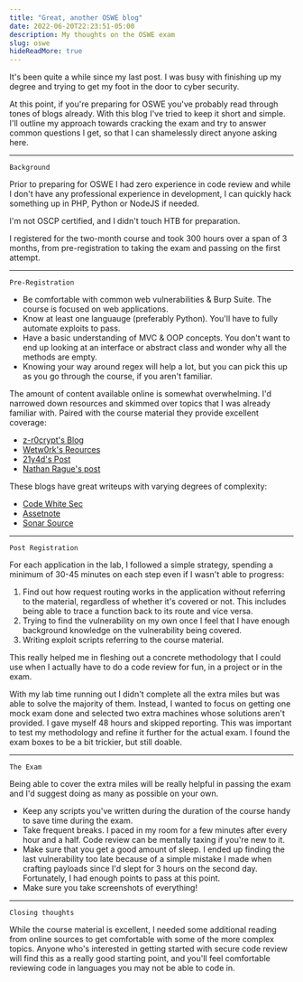 ```yaml
---
title: "Great, another OSWE blog"
date: 2022-06-20T22:23:51-05:00
description: My thoughts on the OSWE exam
slug: oswe
hideReadMore: true
---
```


It's been quite a while since my last post. I was busy with finishing up my degree and trying to get my foot in the door to cyber security.

At this point, if you're preparing for OSWE you've probably read through tones of blogs already. With this blog I've tried to keep it short and simple. I'll outline my approach towards cracking the exam and try to answer common questions I get, so that I can shamelessly direct anyone asking here.

---


`Background`

Prior to preparing for OSWE I had zero experience in code review and while I don't have any professional experience in development, I can quickly hack something up in PHP, Python or NodeJS if needed.

I'm not OSCP certified, and I didn't touch HTB for preparation.

I registered for the two-month course and took 300 hours over a span of 3 months, from pre-registration to taking the exam and passing on the first attempt.

---


`Pre-Registration`

- Be comfortable with common web vulnerabilities & Burp Suite. The course is focused on web applications.
- Know at least one languauge (preferably Python). You'll have to fully automate exploits to pass.
- Have a basic understanding of MVC & OOP concepts. You don't want to end up looking at an interface or abstract class and wonder why all the methods are empty.
- Knowing your way around regex will help a lot, but you can pick this up as you go through the course, if you aren't familiar.

The amount of content available online is somewhat overwhelming. I'd narrowed down resources and skimmed over topics that I was already familiar with. Paired with the course material they provide excellent coverage:

- [z-r0crypt's Blog](https://z-r0crypt.github.io/blog/2020/01/22/oswe/awae-preparation/)
- [Wetw0rk's Reources](https://github.com/wetw0rk/AWAE-PREP)
- [21y4d's Post](https://forum.hackthebox.com/t/oswe-exam-review-2020-notes-gifts-inside/2232)
- [Nathan Rague's post](https://hub.schellman.com/blog/oswe-review-and-exam-preparation-guide)

These blogs have great writeups with varying degrees of complexity:

- [Code White Sec](https://codewhitesec.blogspot.com/)
- [Assetnote](https://blog.assetnote.io/)
- [Sonar Source](https://www.sonarsource.com/blog/)

---


`Post Registration`

For each application in the lab, I followed a simple strategy, spending a minimum of 30-45 minutes on each step even if I wasn't able to progress:

1. Find out how request routing works in the application without referring to the material, regardless of whether it's covered or not. This includes being able to trace a function back to its route and vice versa.
2. Trying to find the vulnerability on my own once I feel that I have enough background knowledge on the vulnerability being covered.
3. Writing exploit scripts referring to the course material.

This really helped me in fleshing out a concrete methodology that I could use when I actually have to do a code review for fun, in a project or in the exam.

With my lab time running out I didn't complete all the extra miles but was able to solve the majority of them. Instead, I wanted to focus on getting one mock exam done and selected two extra machines whose solutions aren't provided. I gave myself 48 hours and skipped reporting. This was important to test my methodology and refine it further for the actual exam. I found the exam boxes to be a bit trickier, but still doable.

---

`The Exam`

Being able to cover the extra miles will be really helpful in passing the exam and I'd suggest doing as many as possible on your own.
 
 - Keep any scripts you've written during the duration of the course handy to save time during the exam.
 - Take frequent breaks. I paced in my room for a few minutes after every hour and a half. Code review can be mentally taxing if you're new to it.
 - Make sure that you get a good amount of sleep. I ended up finding the last vulnerability too late because of a simple mistake I made when crafting payloads since I'd slept for 3 hours on the second day. Fortunately, I had enough points to pass at this point.
 - Make sure you take screenshots of everything!

---

`Closing thoughts`

While the course material is excellent, I needed some additional reading from online sources to get comfortable with some of the more complex topics. Anyone who's interested in getting started with secure code review will find this as a really good starting point, and you'll feel comfortable reviewing code in languages you may not be able to code in.